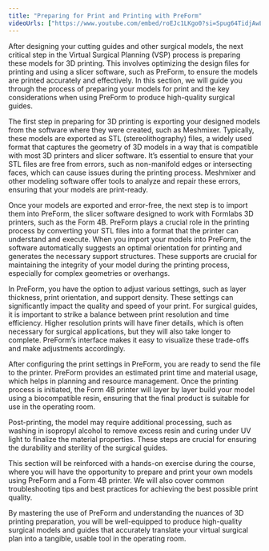 ```yaml
---
title: "Preparing for Print and Printing with PreForm"
videoUrls: ["https://www.youtube.com/embed/roEJc1LKgo0?si=Spug64TidjAwLHas"]
---
```


After designing your cutting guides and other surgical models, the next critical step in the Virtual Surgical Planning (VSP) process is preparing these models for 3D printing. This involves optimizing the design files for printing and using a slicer software, such as PreForm, to ensure the models are printed accurately and effectively. In this section, we will guide you through the process of preparing your models for print and the key considerations when using PreForm to produce high-quality surgical guides.

The first step in preparing for 3D printing is exporting your designed models from the software where they were created, such as Meshmixer. Typically, these models are exported as STL (stereolithography) files, a widely used format that captures the geometry of 3D models in a way that is compatible with most 3D printers and slicer software. It’s essential to ensure that your STL files are free from errors, such as non-manifold edges or intersecting faces, which can cause issues during the printing process. Meshmixer and other modeling software offer tools to analyze and repair these errors, ensuring that your models are print-ready.

Once your models are exported and error-free, the next step is to import them into PreForm, the slicer software designed to work with Formlabs 3D printers, such as the Form 4B. PreForm plays a crucial role in the printing process by converting your STL files into a format that the printer can understand and execute. When you import your models into PreForm, the software automatically suggests an optimal orientation for printing and generates the necessary support structures. These supports are crucial for maintaining the integrity of your model during the printing process, especially for complex geometries or overhangs.

In PreForm, you have the option to adjust various settings, such as layer thickness, print orientation, and support density. These settings can significantly impact the quality and speed of your print. For surgical guides, it is important to strike a balance between print resolution and time efficiency. Higher resolution prints will have finer details, which is often necessary for surgical applications, but they will also take longer to complete. PreForm’s interface makes it easy to visualize these trade-offs and make adjustments accordingly.

After configuring the print settings in PreForm, you are ready to send the file to the printer. PreForm provides an estimated print time and material usage, which helps in planning and resource management. Once the printing process is initiated, the Form 4B printer will layer by layer build your model using a biocompatible resin, ensuring that the final product is suitable for use in the operating room.

Post-printing, the model may require additional processing, such as washing in isopropyl alcohol to remove excess resin and curing under UV light to finalize the material properties. These steps are crucial for ensuring the durability and sterility of the surgical guides.

This section will be reinforced with a hands-on exercise during the course, where you will have the opportunity to prepare and print your own models using PreForm and a Form 4B printer. We will also cover common troubleshooting tips and best practices for achieving the best possible print quality.

By mastering the use of PreForm and understanding the nuances of 3D printing preparation, you will be well-equipped to produce high-quality surgical models and guides that accurately translate your virtual surgical plan into a tangible, usable tool in the operating room.

